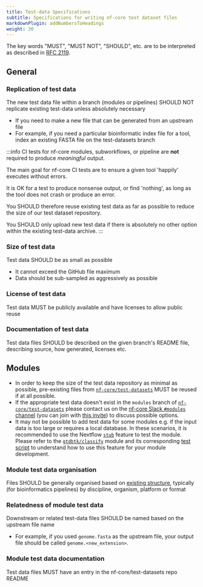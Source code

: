 ```yaml
---
title: Test-data Specifications
subtitle: Specifications for writing nf-core test dataset files
markdownPlugin: addNumbersToHeadings
weight: 30
---
```


The key words "MUST", "MUST NOT", "SHOULD", etc. are to be interpreted as described in [RFC 2119](https://tools.ietf.org/html/rfc2119).

## General

### Replication of test data

The new test data file within a branch (modules or pipelines) SHOULD NOT replicate existing test-data unless absolutely necessary

- If you need to make a new file that can be generated from an upstream file
- For example, if you need a particular bioinformatic index file for a tool, index an existing FASTA file on the test-datasets branch

:::info
CI tests for nf-core modules, subworkflows, or pipeline are **not** required to produce _meaningful_ output.

The main goal for nf-core CI tests are to ensure a given tool 'happily' executes without errors.

It is OK for a test to produce nonsense output, or find 'nothing', as long as the tool does not crash or produce an error.

You SHOULD therefore reuse existing test data as far as possible to reduce the size of our test dataset repository.

You SHOULD only upload new test data if there is absolutely no other option within the existing test-data archive.
:::

### Size of test data

Test data SHOULD be as small as possible

- It cannot exceed the GitHub file maximum
- Data should be sub-sampled as aggressively as possible

### License of test data

Test data MUST be publicly available and have licenses to allow public reuse

### Documentation of test data

Test data files SHOULD be described on the given branch's README file, describing source, how generated, licenses etc.

## Modules

- In order to keep the size of the test data repository as minimal as possible, pre-existing files from [`nf-core/test-datasets`](https://github.com/nf-core/test-datasets/tree/modules/data) MUST be reused if at all possible.
- If the appropriate test data doesn't exist in the `modules` branch of [`nf-core/test-datasets`](https://github.com/nf-core/test-datasets/tree/modules/data) please contact us on the [nf-core Slack `#modules` channel](https://nfcore.slack.com/channels/modules) (you can join with [this invite](https://nf-co.re/join/slack)) to discuss possible options.
- It may not be possible to add test data for some modules e.g. if the input data is too large or requires a local database. In these scenarios, it is recommended to use the Nextflow [`stub`](https://www.nextflow.io/docs/latest/process.html#stub) feature to test the module. Please refer to the [`gtdbtk/classify`](https://github.com/nf-core/modules/blob/79d38a306bdaf07000e0d6f300684d3ed38c8919/modules/gtdbtk/classifywf/main.nf#L66) module and its corresponding [test script](https://github.com/nf-core/modules/blob/79d38a306bdaf07000e0d6f300684d3ed38c8919/tests/modules/gtdbtk/classifywf/main.nf#L20) to understand how to use this feature for your module development.

### Module test data organisation

Files SHOULD be generally organised based on [existing structure](/docs/tutorials/tests_and_test_data/test_data#field-specific-guidance), typically (for bioinformatics pipelines) by discipline, organism, platform or format

### Relatedness of module test data

Downstream or related test-data files SHOULD be named based on the upstream file name

- For example, if you used `genome.fasta` as the upstream file, your output file should be called `genome.<new_extension>`.

### Module test data documentation

Test data files MUST have an entry in the nf-core/test-datasets repo README
